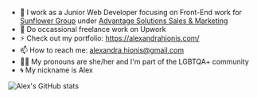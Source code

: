 
<!-- [![Typing SVG](https://readme-typing-svg.herokuapp.com?font=Montserrat&color=%23FD428C&size=38&center=true&vCenter=true&lines=Hi%2C+I'm+Alex)](https://git.io/typing-svg)<img src="https://media.giphy.com/media/lSJyfxxuewjTBJZW3L/giphy.gif" width="80px" height="100px"/>
### I'm a Front-End Web Developer 🤘 -->

- 🦄 I work as a Junior Web Developer focusing on Front-End work for [Sunflower Group](https://sunflowergroup.com/) under [Advantage Solutions Sales & Marketing ](https://advantagesolutions.net/)
- 🚀 Do occassional freelance work on Upwork
- ⚡️ Check out my portfolio: https://alexandrahionis.com/
- 📫 How to reach me: alexandra.hionis@gmail.com
- 🏳️‍🌈 My pronouns are she/her and I'm part of the LGBTQA+ community
- 🌀 My nickname is Alex

![Alex's GitHub stats](https://github-readme-stats.vercel.app/api?username=alexandra-hionis&theme=radical)

